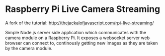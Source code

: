 # Raspberry Pi Live Camera Streaming

A fork of the tutorial: http://thejackalofjavascript.com/rpi-live-streaming/

Simple Node.js server side application which communicates with the camera module
on a Raspberry Pi. It exposes a websocket server web browser can connect to,
continously getting new images as they are taken by the camera module.
